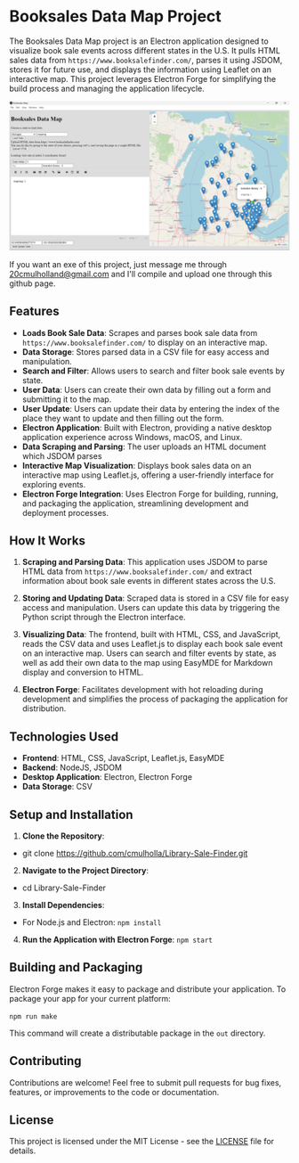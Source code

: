 # Booksales Data Map Project

The Booksales Data Map project is an Electron application designed to visualize book sale events across different states in the U.S. It pulls HTML sales data from `https://www.booksalefinder.com/`, parses it using JSDOM, stores it for future use, and displays the information using Leaflet on an interactive map. This project leverages Electron Forge for simplifying the build process and managing the application lifecycle.

![Example of all Michigan book sales shown in app](./image.png)

If you want an exe of this project, just message me through 20cmulholland@gmail.com and I'll compile and upload one through this github page.

## Features

- **Loads Book Sale Data**: Scrapes and parses book sale data from `https://www.booksalefinder.com/` to display on an interactive map.
- **Data Storage**: Stores parsed data in a CSV file for easy access and manipulation.
- **Search and Filter**: Allows users to search and filter book sale events by state.
- **User Data**: Users can create their own data by filling out a form and submitting it to the map.
- **User Update**: Users can update their data by entering the index of the place they want to update and then filling out the form.
- **Electron Application**: Built with Electron, providing a native desktop application experience across Windows, macOS, and Linux.
- **Data Scraping and Parsing**: The user uploads an HTML document which JSDOM parses
- **Interactive Map Visualization**: Displays book sales data on an interactive map using Leaflet.js, offering a user-friendly interface for exploring events.
- **Electron Forge Integration**: Uses Electron Forge for building, running, and packaging the application, streamlining development and deployment processes.

## How It Works

1. **Scraping and Parsing Data**: This application uses JSDOM to parse HTML data from `https://www.booksalefinder.com/` and extract information about book sale events in different states across the U.S.

2. **Storing and Updating Data**: Scraped data is stored in a CSV file for easy access and manipulation. Users can update this data by triggering the Python script through the Electron interface.

3. **Visualizing Data**: The frontend, built with HTML, CSS, and JavaScript, reads the CSV data and uses Leaflet.js to display each book sale event on an interactive map. Users can search and filter events by state, as well as add their own data to the map using EasyMDE for Markdown display and conversion to HTML.

4. **Electron Forge**: Facilitates development with hot reloading during development and simplifies the process of packaging the application for distribution.

## Technologies Used

- **Frontend**: HTML, CSS, JavaScript, Leaflet.js, EasyMDE
- **Backend**: NodeJS, JSDOM
- **Desktop Application**: Electron, Electron Forge
- **Data Storage**: CSV

## Setup and Installation

1. **Clone the Repository**:
  - git clone https://github.com/cmulholla/Library-Sale-Finder.git

2. **Navigate to the Project Directory**:
  - cd Library-Sale-Finder
3. **Install Dependencies**:
  - For Node.js and Electron:
  ```npm install```
4. **Run the Application with Electron Forge**:
```npm start```
  
## Building and Packaging

Electron Forge makes it easy to package and distribute your application. To package your app for your current platform:

```npm run make```

This command will create a distributable package in the `out` directory.

## Contributing

Contributions are welcome! Feel free to submit pull requests for bug fixes, features, or improvements to the code or documentation.

## License

This project is licensed under the MIT License - see the [LICENSE](LICENSE) file for details.

